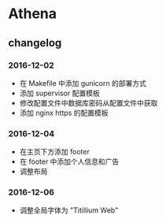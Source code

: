 # Athena





## changelog

### 2016-12-02

- 在 Makefile 中添加 gunicorn 的部署方式
- 添加 supervisor 配置模板
- 修改配置文件中数据库密码从配置文件中获取
- 添加 nginx https 的配置模板

### 2016-12-04

- 在主页下方添加 footer
- 在 footer 中添加个人信息和广告
- 调整布局

### 2016-12-06

- 调整全局字体为 "Titillium Web"
